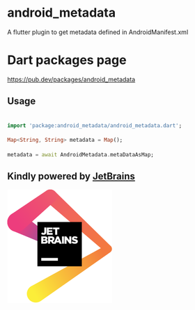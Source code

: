 # android_metadata
A flutter plugin to get metadata defined in AndroidManifest.xml

# Dart packages page

https://pub.dev/packages/android_metadata

## Usage

```dart

import 'package:android_metadata/android_metadata.dart';

Map<String, String> metadata = Map();

metadata = await AndroidMetadata.metaDataAsMap;

```

## Kindly powered by [JetBrains](https://jb.gg/OpenSource)

![JetBrains](/assets/jetbrains-logos/jetbrains.svg)
